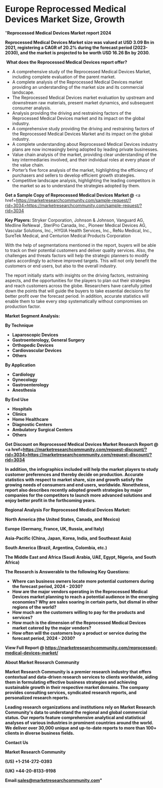 # Europe Reprocessed Medical Devices Market Size, Growth
"<strong>Reprocessed Medical Devices Market report 2024</strong>

<strong>Reprocessed Medical Devices Market size was valued at USD 3.09 Bn in 2021, registering a CAGR of 20.2% during the forecast period (2023-2030), and the market is projected to be worth USD 16.26 Bn by 2030.</strong>

 <strong><b>What does the Reprocessed Medical Devices report offer?</b></strong>
<ul>
  <li>A comprehensive study of the Reprocessed Medical Devices Market, including complete evaluation of the parent market.</li>
  <li>A complete analysis of the Reprocessed Medical Devices market providing an understanding of the market size and its commercial landscape.</li>
  <li>The Reprocessed Medical Devices market evaluation by upstream and downstream raw materials, present market dynamics, and subsequent consumer analysis.</li>
  <li>Analysis providing the driving and restraining factors of the Reprocessed Medical Devices market and its impact on the global industry.</li>
  <li>A comprehensive study providing the driving and restraining factors of the Reprocessed Medical Devices Market and its impact on the global industry.</li>
  <li>A complete understanding about Reprocessed Medical Devices industry plans are now increasingly being adopted by leading private businesses.</li>
  <li>Value chain analysis of the market, providing clear understanding of the key intermediaries involved, and their individual roles at every phase of the value chain.</li>
  <li>Porter’s five force analysis of the market, highlighting the efficiency of purchasers and sellers to develop efficient growth strategies.</li>
  <li>Competitive landscape analysis, highlighting the leading competitors in the market so as to understand the strategies adopted by them.</li>
</ul>

<strong>Get a Sample Copy of Reprocessed Medical Devices Market @ </strong><a href=https://marketresearchcommunity.com/sample-request/?rid=3034><u>https://marketresearchcommunity.com/sample-request/?rid=3034</u></a>

<strong>Key Players:</strong> 
Stryker Corporation, Johnson &amp; Johnson, Vanguard AG, Medline ReNewal , SteriPro Canada, Inc., Pioneer Medical Devices AG, Vascular Solutions, Inc., HYGIA Health Services, Inc., ReNu Medical, Inc., SureTek Medical, and Centurion Medical Products Corporation

With the help of segmentations mentioned in the report, buyers will be able to track on their potential customers and deliver quality services. Also, the challenges and threats factors will help the strategic planners to modify plans accordingly to achieve improved targets. This will not only benefit the customers or end users, but also to the overall industry.

The report initially starts with insights on the driving factors, restraining aspects, and the opportunities for the players to plan out their strategies and reach customers across the globe. Researchers have carefully jotted down the points that will guide the buyers to take essential decisions for better profit over the forecast period. In addition, accurate statistics will enable them to take every step systematically without compromises on production factor.

<strong>Market Segment Analysis:</strong>


<strong><strong>By Technique</strong></h4>
<ul>
 	<li>Laparoscopic Devices</li>
 	<li>Gastroenterology, General Surgery</li>
 	<li>Orthopedic Devices</li>
 	<li>Cardiovascular Devices</li>
 	<li>Others</li>
</ul>
<strong><strong>By Application</strong></h4>
<ul>
 	<li>Cardiology</li>
 	<li>Gynecology</li>
 	<li>Gastroenterology</li>
 	<li>Anesthesia</li>
</ul>
<strong><strong>By End Use</strong></h4>
<ul>
 	<li>Hospitals</li>
 	<li>Clinics</li>
 	<li>Home Healthcare</li>
 	<li>Diagnostic Centers</li>
 	<li>Ambulatory Surgical Centers</li>
 	<li>Others</li>
</ul>

<strong>Get Discount on Reprocessed Medical Devices Market Research Report @ </b></strong><a href=https://marketresearchcommunity.com/request-discount/?rid=3034><u>https://marketresearchcommunity.com/request-discount/?rid=3034</u></a>

In addition, the infographics included will help the market players to study customer preferences and thereby decide on production. Accurate statistics with respect to market share, size and growth satisfy the growing needs of consumers and end users, worldwide. Nonetheless, report also describes recently adopted growth strategies by major companies for the competitors to launch more advanced solutions and enjoy better profit in the forthcoming years.

<strong>Regional Analysis For Reprocessed Medical Devices Market:</strong>

<strong>North America</strong> (the United States, Canada, and Mexico)

<strong>Europe</strong> (Germany, France, UK, Russia, and Italy)

<strong>Asia-Pacific</strong> (China, Japan, Korea, India, and Southeast Asia)

<strong>South America</strong> (Brazil, Argentina, Colombia, etc.)

<strong>The Middle East and Africa</strong> (Saudi Arabia, UAE, Egypt, Nigeria, and South Africa)

<strong>The Research is Answerable to the following Key Questions:</strong>
<ul>
 	<li>Where can business owners locate more potential customers during the forecast period, 2024 - 2030?</li>
 	<li>How are the major vendors operating in the Reprocessed Medical Devices market planning to reach a potential audience in the emerging economies? Why are sales soaring in certain parts, but dismal in other regions of the world?</li>
 	<li>How much are the customers willing to pay for the products and services?</li>
 	<li>How much is the dimension of the Reprocessed Medical Devices market catered by the major vendors?</li>
 	<li>How often will the customers buy a product or service during the forecast period, 2024 - 2030?</li>
</ul>

<strong>View Full Report @</strong> <a href=https://marketresearchcommunity.com/reprocessed-medical-devices-market/>https://marketresearchcommunity.com/reprocessed-medical-devices-market/</a>

<strong>About Market Research Community</strong>

Market Research Community is a premier research industry that offers contextual and data-driven research services to clients worldwide, aiding them in formulating effective business strategies and achieving sustainable growth in their respective market domains. The company provides consulting services, syndicated research reports, and personalized research reports.

Leading research organizations and institutions rely on Market Research Community's data to understand the regional and global commercial status. Our reports feature comprehensive analytical and statistical analyses of various industries in prominent countries around the world. We deliver over 30,000 unique and up-to-date reports to more than 100+ clients in diverse business fields.

<strong>Contact Us</strong>

<strong>Market Research Community</strong>

(US) +1-214-272-0393

(UK) +44-20-8133-9198

<strong>Email:</strong>sales@marketresearchcommunity.com"
